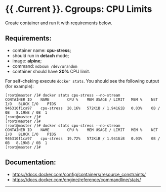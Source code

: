 # {{ .Current }}. Cgroups: CPU Limits

Create container and run it with requirements below.    
  

## Requirements:
- container name: **cpu-stress**;
- should run in **detach** mode;
- image: **alpine**;
- command: `md5sum /dev/urandom`
- container should have **20%** CPU limit. 
  

For self-cheking execute `docker stats`. You should see the following output (for example):  
```
[root@master /]# docker stats cpu-stress --no-stream
CONTAINER ID    NAME        CPU %    MEM USAGE / LIMIT   MEM %    NET I/O   BLOCK I/O    PIDS
946310f1ca97    cpu-stress  20.16%   572KiB / 1.941GiB   0.03%    0B / 0B   8.19kB / 0B  1
[root@master /]#
[root@master /]#
[root@master /]# docker stats cpu-stress --no-stream
CONTAINER ID    NAME        CPU %    MEM USAGE / LIMIT   MEM %    NET I/O   BLOCK I/O    PIDS
946310f1ca97    cpu-stress  19.72%   572KiB / 1.941GiB   0.03%    0B / 0B   8.19kB / 0B  1
[root@master /]#
```

## Documentation:
- https://docs.docker.com/config/containers/resource_constraints/
- https://docs.docker.com/engine/reference/commandline/stats/


---